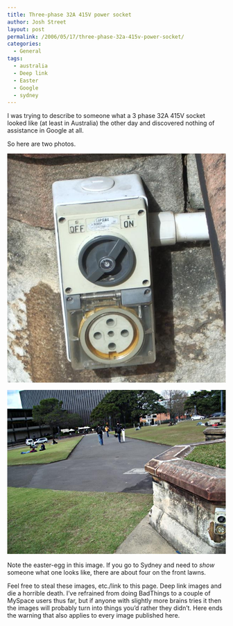 ```yaml
---
title: Three-phase 32A 415V power socket
author: Josh Street
layout: post
permalink: /2006/05/17/three-phase-32a-415v-power-socket/
categories:
  - General
tags:
  - australia
  - Deep link
  - Easter
  - Google
  - sydney
---
```

I was trying to describe to someone what a 3 phase 32A 415V socket looked like (at least in Australia) the other day and discovered nothing of assistance in Google at all.

So here are two photos.

![An Australian 3 phase 32A 415V power socket][1]

![3-phase at Sydney Uni][2]

Note the easter-egg in this image. If you go to Sydney and need to *show* someone what one looks like, there are about four on the front lawns.

Feel free to steal these images, etc./link to this page. Deep link images and die a horrible death. I&#8217;ve refrained from doing BadThings to a couple of MySpace users thus far, but if anyone with slightly more brains tries it then the images will probably turn into things you&#8217;d rather they didn&#8217;t. Here ends the warning that also applies to every image published here.

 [1]: /blog/wp-content/2006/05/3phase32Asocket.jpg
 [2]: /blog/wp-content/2006/05/freephase.jpg